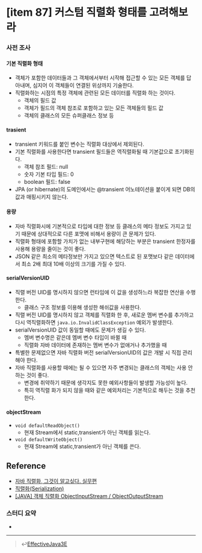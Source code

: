 # [item 87] 커스텀 직렬화 형태를 고려해보라

### 사전 조사
#### 기본 직렬화 형태
- 객체가 포함한 데이터들과 그 객체에서부터 시작해 접근할 수 있는 모든 객체를 답아내며, 심지어 이 객체들이 연결된 위상까지 기술한다.
- 직렬화하는 시점의 특정 객체에 관련된 모든 데이터를 직렬화 하는 것이다.
    - 객체의 필드 값
    - 객체가 필드의 객체 참조로 포함하고 있는 모든 객체들의 필드 값
    - 객체의 클래스의 모든 슈퍼클래스 정보 등

#### trasient
- transient 키워드를 붙인 변수는 직렬화 대상에서 제외된다.
- 기본 직렬화를 사용한다면 transient 필드들은 역직렬화될 때 기본값으로 초기화된다.
    - 객체 참조 필드: null
    - 숫자 기본 타입 필드: 0
    - boolean 필드: false
- JPA (or hibernate)의 도메인에서는 @transient 어노테이션을 붙이게 되면 DB의 값과 매핑시키지 않는다.

#### 용량
- 자바 직렬화시에 기본적으로 타입에 대한 정보 등 클래스의 메타 정보도 가지고 있기 때문에 상대적으로 다른 포맷에 비해서 용량이 큰 문제가 있다.
- 직렬화 형태에 포함할 가치가 없는 내부구현에 해당하는 부분은 transient 한정자를 사용해 용량을 줄이는 것이 좋다.
- JSON 같은 최소의 메타정보만 가지고 있으면 텍스트로 된 포맷보다 같은 데이터에서 최소 2배 최대 10배 이상의 크기를 가질 수 있다.

#### serialVersionUID
- 직렬 버전 UID를 명시하지 않으면 런타임에 이 값을 생성하느라 복잡한 연산을 수행한다.
    - 클래스 구조 정보를 이용해 생성한 해쉬값을 사용한다.
- 직렬 버전 UID를 명시하지 않고 객체를 직렬화 한 후, 새로운 멤버 변수를 추가하고 다시 역직렬화하면 `java.io.InvalidClassException` 예외가 발생한다.
- serialVersionUID 값이 동일할 때에도 문제가 생길 수 있다.
    - 멤버 변수명은 같은데 멤버 변수 타입이 바뀔 때
    - 직렬화 자바 데이터에 존재하는 멤버 변수가 없애거나 추가했을 때
- 특별한 문제없으면 자바 직렬화 버전 serialVersionUID의 값은 개발 시 직접 관리해야 한다.
- 자바 직렬화를 사용할 때에는 될 수 있으면 자주 변경되는 클래스의 객체는 사용 안 하는 것이 좋다.
    - 변경에 취약하기 때문에 생각지도 못한 예외사항들이 발생할 가능성이 높다.
    - 특히 역직렬 화가 되지 않을 때와 같은 예외처리는 기본적으로 해두는 것을 추천한다.

#### objectStream
- `void defaultReadObject()`
    - 현재 Stream에서 static,transient가 아닌 객체를 읽는다. 
- `void defaultWriteObject()`
    - 현재 Stream에 static,transient가 아닌 객체를 쓴다.


## Reference
- [자바 직렬화, 그것이 알고싶다. 실무편](http://woowabros.github.io/experience/2017/10/17/java-serialize2.html)
- [직렬화(Serialization)](https://brunch.co.kr/@oemilk/181)
- [[JAVA] 객체 직렬화 ObjectInputStream / ObjectOutputStream](https://hyeonstorage.tistory.com/252)

### 스터디 요약
-
---

> :leftwards_arrow_with_hook:[EffectiveJava3E](/EffectiveJava3E/README.md)

